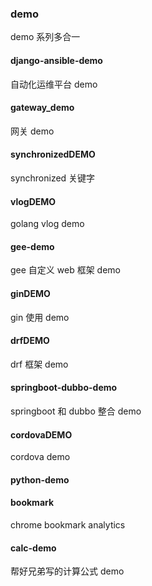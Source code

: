 ### demo

demo 系列多合一

#### django-ansible-demo

自动化运维平台 demo

#### gateway_demo

网关 demo

#### synchronizedDEMO

synchronized 关键字

#### vlogDEMO

golang vlog demo

#### gee-demo

gee 自定义 web 框架 demo

#### ginDEMO

gin 使用 demo

#### drfDEMO

drf 框架 demo

#### springboot-dubbo-demo

springboot 和 dubbo 整合 demo

#### cordovaDEMO

cordova demo

#### python-demo

#### bookmark

chrome bookmark analytics

#### calc-demo

帮好兄弟写的计算公式 demo
